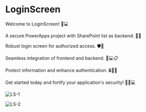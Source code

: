 # LoginScreen


Welcome to LoginScreen! 🔐💻

A secure PowerApps project with SharePoint list as backend. 🚀💼

Robust login screen for authorized access. 🛡️🔑

Seamless integration of frontend and backend. 🔄💻📋

Protect information and enhance authentication. 🔒🔐💪

Get started today and fortify your application's security! 🎉🚀💻


![LS-1](https://github.com/JayasreeSKota/LoginScreen/assets/92210967/143d0aaf-d4f2-4161-853e-dcc13bc3fb88)


![LS-2](https://github.com/JayasreeSKota/LoginScreen/assets/92210967/7c784771-d544-403c-8df8-e988032c45e7)
